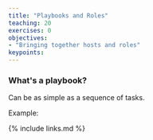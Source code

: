 ```yaml
---
title: "Playbooks and Roles"
teaching: 20
exercises: 0
objectives:
- "Bringing together hosts and roles"
keypoints:
---
```


### What's a playbook?

Can be as simple as a sequence of tasks.

Example:

{% include links.md %}

